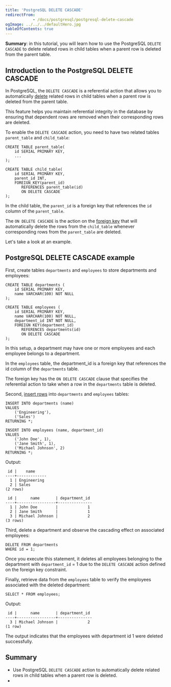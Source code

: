 ```yaml
---
title: 'PostgreSQL DELETE CASCADE'
redirectFrom: 
            - /docs/postgresql/postgresql-delete-cascade
ogImage: ../../../defaultHero.jpg
tableOfContents: true
---
```


**Summary**: in this tutorial, you will learn how to use the PostgreSQL `DELETE CASCADE` to delete related rows in child tables when a parent row is deleted from the parent table.



## Introduction to the PostgreSQL DELETE CASCADE



In PostgreSQL, the `DELETE CASCADE` is a referential action that allows you to automatically [delete](/docs/postgresql/postgresql-delete) related rows in child tables when a parent row is deleted from the parent table.



This feature helps you maintain referential integrity in the database by ensuring that dependent rows are removed when their corresponding rows are deleted.



To enable the `DELETE CASCADE` action, you need to have two related tables `parent_table` and `child_table`:



```
CREATE TABLE parent_table(
    id SERIAL PRIMARY KEY,
    ...
);

CREATE TABLE child_table(
    id SERIAL PRIMARY KEY,
    parent_id INT,
    FOREIGN_KEY(parent_id)
       REFERENCES parent_table(id)
       ON DELETE CASCADE
);
```



In the child table, the `parent_id` is a foreign key that references the `id` column of the `parent_table`.



The `ON DELETE CASCADE` is the action on the [foreign key](/docs/postgresql/postgresql-foreign-key) that will automatically delete the rows from the `child_table` whenever corresponding rows from the `parent_table` are deleted.



Let's take a look at an example.



## PostgreSQL DELETE CASCADE example



First, create tables `departments` and `employees` to store departments and employees:



```
CREATE TABLE departments (
    id SERIAL PRIMARY KEY,
    name VARCHAR(100) NOT NULL
);

CREATE TABLE employees (
    id SERIAL PRIMARY KEY,
    name VARCHAR(100) NOT NULL,
    department_id INT NOT NULL,
    FOREIGN KEY(department_id)
       REFERENCES departments(id)
       ON DELETE CASCADE
);
```



In this setup, a department may have one or more employees and each employee belongs to a department.



In the `employees` table, the department_id is a foreign key that references the id column of the `departments` table.



The foreign key has the `ON DELETE CASCADE` clause that specifies the referential action to take when a row in the `departments` table is deleted.



Second, [insert rows](/docs/postgresql/postgresql-insert-multiple-rows) into `departments` and `employees` tables:



```
INSERT INTO departments (name)
VALUES
    ('Engineering'),
    ('Sales')
RETURNING *;

INSERT INTO employees (name, department_id)
VALUES
    ('John Doe', 1),
    ('Jane Smith', 1),
    ('Michael Johnson', 2)
RETURNING *;
```



Output:



```
 id |    name
----+-------------
  1 | Engineering
  2 | Sales
(2 rows)

 id |      name       | department_id
----+-----------------+---------------
  1 | John Doe        |             1
  2 | Jane Smith      |             1
  3 | Michael Johnson |             2
(3 rows)
```



Third, delete a department and observe the cascading effect on associated employees:



```
DELETE FROM departments
WHERE id = 1;
```



Once you execute this statement, it deletes all employees belonging to the department with `department_id` = 1 due to the `DELETE CASCADE` action defined on the foreign key constraint.



Finally, retrieve data from the `employees` table to verify the employees associated with the deleted department:



```
SELECT * FROM employees;
```



Output:



```
 id |      name       | department_id
----+-----------------+---------------
  3 | Michael Johnson |             2
(1 row)
```



The output indicates that the employees with department id 1 were deleted successfully.



## Summary



- Use PostgreSQL `DELETE CASCADE` action to automatically delete related rows in child tables when a parent row is deleted.
- 
